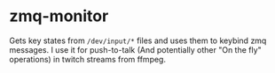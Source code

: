zmq-monitor
===========

Gets key states from `/dev/input/*` files and uses them to keybind zmq messages. I use it for push-to-talk (And potentially other "On the fly" operations) in twitch streams from ffmpeg.
